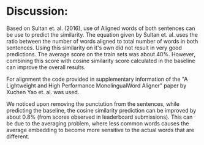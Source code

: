 # Discussion:

Based on Sultan et. al. (2016), use of Aligned words of both sentences can be use to predict the similarity. The equation given by Sultan et. al. uses the ratio between the number of words aligned to total number of words in both sentences. Using this similarity on it's own did not result in very good predictions. The average score on the train sets was about 40%. However, combining this score with cosine similarity score calculated in the baseline can improve the overall results.

For alignment the code provided in supplementary information of the "A Lightweight and High Performance MonolingualWord Aligner" paper by Xuchen Yao et. al. was used. 

We noticed upon removing the punctution from the sentences, while predicting the baseline, the cosine similarity prediction can be improved by about 0.8% (from scores observed in leaderboard submissions). This can be due to the averaging problem, where less common words causes the average embedding to become more sensitive to the actual words that are different.
